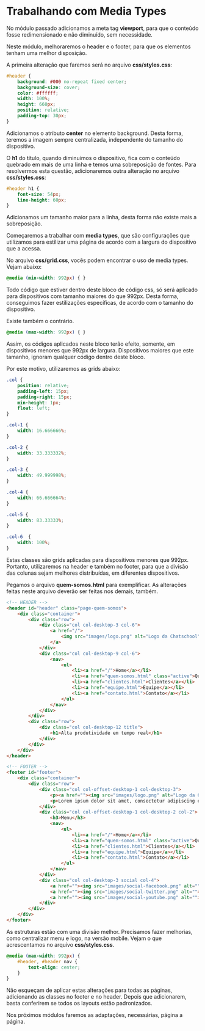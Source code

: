 # Trabalhando com Media Types

No módulo passado adicionamos a meta tag **viewport**, para que o conteúdo fosse redimensionado e não diminuído, sem necessidade.

Neste módulo, melhoraremos o header e o footer, para que os elementos tenham uma melhor disposição.

A primeira alteração que faremos será no arquivo **css/styles.css**:

```css
#header {
    background: #000 no-repeat fixed center;
    background-size: cover;
    color: #ffffff;
    width: 100%;
    height: 660px;
    position: relative;
    padding-top: 30px;
}
```

Adicionamos o atributo **center** no elemento background. Desta forma, teremos a imagem sempre centralizada, independente do tamanho do dispositivo.

O **h1** do título, quando diminuímos o dispositivo, fica com o conteúdo quebrado em mais de uma linha e temos uma sobreposição de fontes. Para resolvermos esta questão, adicionaremos outra alteração no arquivo **css/styles.css**:

```css
#header h1 {
    font-size: 54px;
    line-height: 60px;
}
```

Adicionamos um tamanho maior para a linha, desta forma não existe mais a sobreposição.

Começaremos a trabalhar com **media types**, que são configurações que utilizamos para estilizar uma página de acordo com a largura do dispositivo que a acessa.

No arquivo **css/grid.css**, vocês podem encontrar o uso de media types. Vejam abaixo:

```css
@media (min-width: 992px) { }
```

Todo código que estiver dentro deste bloco de código css, só será aplicado para dispositivos com tamanho maiores do que 992px. Desta forma, conseguimos fazer estilizações específicas, de acordo com o tamanho do dispositivo.

Existe também o contrário.

```css
@media (max-width: 992px) { }
```

Assim, os códigos aplicados neste bloco terão efeito, somente, em dispositivos menores que 992px de largura. Dispositivos maiores que este tamanho, ignoram qualquer código dentro deste bloco.

Por este motivo, utilizaremos as grids abaixo:

```css
.col {
    position: relative;
    padding-left: 15px;
    padding-right: 15px;
    min-height: 1px;
    float: left;
}

.col-1 {
    width: 16.666666%;
}

.col-2 {
    width: 33.333332%;
}

.col-3 {
    width: 49.999998%;
}

.col-4 {
    width: 66.666664%;
}

.col-5 {
    width: 83.33333%;
}

.col-6  {
    width: 100%;
}
```

Estas classes são grids aplicadas para dispositivos menores que 992px. Portanto, utilizaremos na header e também no footer, para que a divisão das colunas sejam melhores distribuídas, em diferentes dispositivos.

Pegamos o arquivo **quem-somos.html** para exemplificar. As alterações feitas neste arquivo deverão ser feitas nos demais, também.

```html
<!-- HEADER -->
<header id="header" class="page-quem-somos">
    <div class="container">
        <div class="row">
            <div class="col col-desktop-3 col-6">
                <a href="/">
                    <img src="images/logo.png" alt="Logo da Chatschool">
                </a>
            </div>
            <div class="col col-desktop-9 col-6">
                <nav>
                    <ul>
                        <li><a href="/">Home</a></li>
                        <li><a href="quem-somos.html" class="active">Quem somos</a></li>
                        <li><a href="clientes.html">Clientes</a></li>
                        <li><a href="equipe.html">Equipe</a></li>
                        <li><a href="contato.html">Contato</a></li>
                    </ul>
                </nav>
            </div>
        </div>
        <div class="row">
            <div class="col col-desktop-12 title">
                <h1>Alta produtividade em tempo real</h1>
            </div>
        </div>
    </div>
</header>

<!-- FOOTER -->
<footer id="footer">
    <div class="container">
        <div class="row">
            <div class="col col-offset-desktop-1 col-desktop-3">
                <p><a href=""><img src="images/logo.png" alt="Logo da Chatschool"></a></p>
                <p>Lorem ipsum dolor sit amet, consectetur adipiscing elit. Ut fringilla mollis erat, vitae pulvinar nisi laoreet eget. Curabitur at arcu mi. Cras vitae pharetra mi. Vestibulum ante ipsum primis in faucibus orci luctus et ultrices posuere cubilia Curae; Sed id felis leo. Maecenas est est, vulputate at congue non, pulvinar eu arcu.</p>
            </div>
            <div class="col col-offset-desktop-1 col-desktop-2 col-2">
                <h3>Menu</h3>
                <nav>
                    <ul>
                        <li><a href="/">Home</a></li>
                        <li><a href="quem-somos.html" class="active">Quem somos</a></li>
                        <li><a href="clientes.html">Clientes</a></li>
                        <li><a href="equipe.html">Equipe</a></li>
                        <li><a href="contato.html">Contato</a></li>
                    </ul>
                </nav>
            </div>
            <div class="col col-desktop-3 social col-4">
                <a href=""><img src="images/social-facebook.png" alt=""></a>
                <a href=""><img src="images/social-twitter.png" alt=""></a>
                <a href=""><img src="images/social-youtube.png" alt=""></a>
            </div>
        </div>
    </div>
</footer>
```

As estruturas estão com uma divisão melhor. Precisamos fazer melhorias, como centralizar menu e logo, na versão mobile. Vejam o que acrescentamos no arquivo **css/styles.css**.

```css
@media (max-width: 992px) {
    #header, #header nav {
        text-align: center;
    }
}
```

Não esqueçam de aplicar estas alterações para todas as páginas, adicionando as classes no footer e no header. Depois que adicionarem, basta conferirem se todos os layouts estão padronizados.

Nos próximos módulos faremos as adaptações, necessárias, página a página.